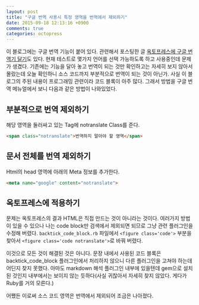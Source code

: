 ```yaml
---
layout: post
title: "구글 번역 사용시 특정 영역을 번역에서 제외하기"
date: 2015-09-18 12:13:16 +0900
comments: true
categories: octopress
---
```


이 블로그에는 구글 번역 기능이 붙어 있다. 관련해서 포스팅한 글 [옥토프레스에 구글 번역기 달기](/2015/09/05/octopress-google-translate/)도 있다.
현재 테스트로 몇가지 언어를 선택 가능하도록 하고 사용중인데 문제가 생겼다. 기존에는 기능을 달아 놓고 번역이 되는 것만 확인하고는 자세히 보지 않아서 몰랐는데 오늘 확인하니 소스 코드까지 부분적으로 번역이 되는 것이 아닌가. 사실 이 블로그의 주된 내용이 프로그래밍 관련이라 코드 블록이 아주 많다.
그래서 방법을 구글 번역 메뉴얼에서 보니 다음과 같은 방법이 나와있었다.

## 부분적으로 번역 제외하기

해당 영역을 둘러싸고 있는 Tag에 notranslate Class를 준다.

```html
<span class="notranslate">번역하지 말아야 할 영역</span>
```

## 문서 전체를 번역 제외하기

Html의 head 영역에 아래의 Meta 정보를 추가한다.

```html
<meta name="google" content="notranslate">
```

## 옥토프레스에 적용하기

문제는 옥토프레스의 결과 HTML은 직접 만드는 것이 아니라는 것이다. 여러가지 방법이 있을 수 있으나 나는 code block만 검색에서 제외되면 되므로 그냥 관련 플러그인을 수정해 버렸다. `backtick_code_block.rb` 파일에서 `<figure class='code'>` 부분을 찾아서 `<figure class='code notranslate'>`로 바꿔 버렸다.

이것으로 모든 것이 해결된 것은 아니다. 문장 내에서 사용된 코드 블록은 backtick_code_block 플러그인에서 처리하지 않으니 다른 플러그인을 고쳐야 하는데 어딘지 찾지 못했다. 아마도 markdown 해석 플러그인 내부에 있을텐데 gem으로 설치된 것인지 내부에서는 보이지 않는 듯하다(사실 귀찮아서 자세히 찾지 않았다. 게다가 Ruby를 거의 모른다.)

어쨌든 이로써 소스 코드 영역은 번역에서 제외되어 조금은 나아졌다.
